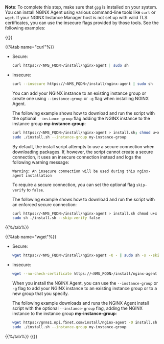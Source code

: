 **Note**: To complete this step, make sure that `gpg` is installed on your system. You can install NGINX Agent using various command-line tools like `curl` or `wget`. If your NGINX Instance Manager host is not set up with valid TLS certificates, you can use the insecure flags provided by those tools. See the following examples:

{{<tabs name="install-agent-api">}}

{{%tab name="curl"%}}

- Secure:

  ```bash
  curl https://<NMS_FQDN>/install/nginx-agent | sudo sh
  ```

- Insecure:

  ```bash
  curl --insecure https://<NMS_FQDN>/install/nginx-agent | sudo sh
  ```

  You can add your NGINX instance to an existing instance group or create one using `--instance-group` or `-g` flag when installing NGINX Agent.

  The following example shows how to download and run the script with the optional `--instance-group` flag adding the NGINX instance to the instance group **my-instance-group**:

  ```bash
  curl https://<NMS_FQDN>/install/nginx-agent > install.sh; chmod u+x install.sh
  sudo ./install.sh --instance-group my-instance-group
  ```

  By default, the install script attempts to use a secure connection when downloading packages. If, however, the script cannot create a secure connection, it uses an insecure connection instead and logs the following warning message:

  ``` text
  Warning: An insecure connection will be used during this nginx-agent installation
  ```

  To require a secure connection, you can set the optional flag `skip-verify` to `false`.

  The following example shows how to download and run the script with an enforced secure connection:

  ```bash
  curl https://<NMS_FQDN>/install/nginx-agent > install.sh chmod u+x install.sh; chmod u+x install.sh
  sudo sh ./install.sh --skip-verify false
  ```

{{%/tab%}}

{{%tab name="wget"%}}


- Secure:

  ```bash
  wget https://<NMS_FQDN>/install/nginx-agent -O - | sudo sh -s --skip-verify false
  ```

- Insecure:

  ```bash
  wget --no-check-certificate https://<NMS_FQDN>/install/nginx-agent -O - | sudo sh
  ```

   When you install the NGINX Agent, you can use the  `--instance-group` or `-g` flag to add your NGINX instance to an existing instance group or to a new group that you specify.

   The following example downloads and runs the NGINX Agent install script with the optional `--instance-group` flag, adding the NGINX instance to the instance group **my-instance-group**:

   ```bash
   wget https://gnms1.npi.f5net.com/install/nginx-agent -O install.sh ; chmod u+x install.sh
   sudo ./install.sh --instance-group my-instance-group
   ```


{{%/tab%}}
{{</tabs>}}

<!-- Do not remove. Keep this code at the bottom of the include -->
<!-- DOCS-1031 -->
